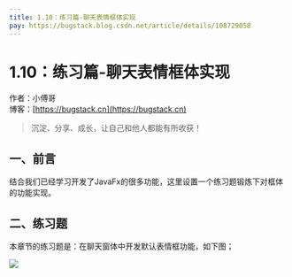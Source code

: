 ```yaml
---
title: 1.10：练习篇-聊天表情框体实现
pay: https://bugstack.blog.csdn.net/article/details/108729058
---
```


# 1.10：练习篇-聊天表情框体实现

作者：小傅哥
<br/>博客：[https://bugstack.cn](https://bugstack.cn)

>沉淀、分享、成长，让自己和他人都能有所收获！

## 一、前言

结合我们已经学习开发了JavaFx的很多功能，这里设置一个练习题锻炼下对框体的功能实现。

## 二、练习题

本章节的练习题是：在聊天窗体中开发默认表情框功能，如下图；

![](/images/article/project/im/project-im-1.10-01.png)

